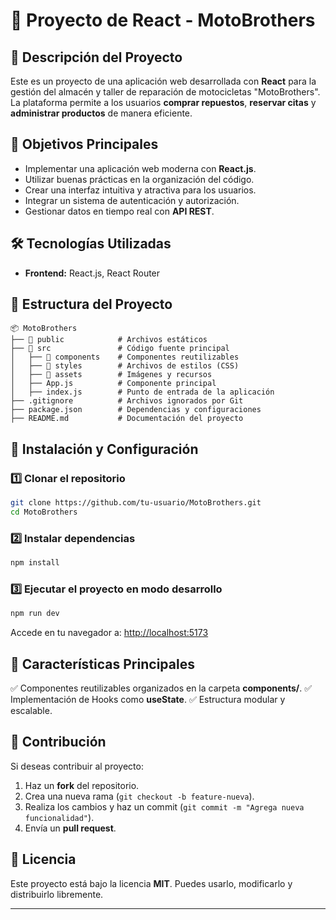 # 📌 Proyecto de React - MotoBrothers

## 🚀 Descripción del Proyecto
Este es un proyecto de una aplicación web desarrollada con **React** para la gestión del almacén y taller de reparación de motocicletas "MotoBrothers". La plataforma permite a los usuarios **comprar repuestos**, **reservar citas** y **administrar productos** de manera eficiente.

## 🎯 Objetivos Principales
- Implementar una aplicación web moderna con **React.js**.
- Utilizar buenas prácticas en la organización del código.
- Crear una interfaz intuitiva y atractiva para los usuarios.
- Integrar un sistema de autenticación y autorización.
- Gestionar datos en tiempo real con **API REST**.

## 🛠️ Tecnologías Utilizadas
- **Frontend:** React.js, React Router

## 📂 Estructura del Proyecto
```plaintext
📦 MotoBrothers
├── 📁 public            # Archivos estáticos
├── 📁 src               # Código fuente principal
│   ├── 📁 components    # Componentes reutilizables
│   ├── 📁 styles        # Archivos de estilos (CSS)
│   ├── 📁 assets        # Imágenes y recursos
│   ├── App.js          # Componente principal
│   ├── index.js        # Punto de entrada de la aplicación
├── .gitignore          # Archivos ignorados por Git
├── package.json        # Dependencias y configuraciones
├── README.md           # Documentación del proyecto
```

## 🔧 Instalación y Configuración
### 1️⃣ Clonar el repositorio
```bash
git clone https://github.com/tu-usuario/MotoBrothers.git
cd MotoBrothers
```

### 2️⃣ Instalar dependencias
```bash
npm install
```

### 3️⃣ Ejecutar el proyecto en modo desarrollo
```bash
npm run dev
```
Accede en tu navegador a: [http://localhost:5173](http://localhost:5173)

## 📌 Características Principales
✅ Componentes reutilizables organizados en la carpeta **components/**.
✅ Implementación de Hooks como **useState**.
✅ Estructura modular y escalable.

## 🤝 Contribución
Si deseas contribuir al proyecto:
1. Haz un **fork** del repositorio.
2. Crea una nueva rama (`git checkout -b feature-nueva`).
3. Realiza los cambios y haz un commit (`git commit -m "Agrega nueva funcionalidad"`).
4. Envía un **pull request**.

## 📝 Licencia
Este proyecto está bajo la licencia **MIT**. Puedes usarlo, modificarlo y distribuirlo libremente.

---

